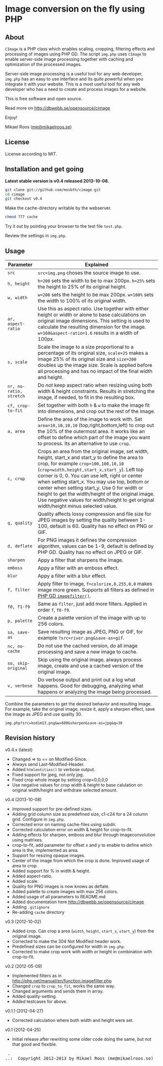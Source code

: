 Image conversion on the fly using PHP
=====================================

About
-------------------------------------

`CImage` is a PHP class which enables scaling, cropping, filtering effects and processing of images using PHP GD. The script `img.php` uses `CImage` to enable server-side image processing together with caching and optimization of the processed images.

Server-side image processing is a useful tool for any web developer, `img.php` has an easy to use interface and its quite powerful when you integrate it with your website. This is a most useful tool for any web developer who has a need to create and process images for a website.

This is free software and open source.

Read more on http://dbwebb.se/opensource/cimage

Enjoy!

Mikael Roos (me@mikaelroos.se)


License
-------------------------------------

License according to MIT.



Installation and get going
-------------------------------------

**Latest stable version is v0.4 released 2013-10-08.**

```bash
git clone git://github.com/mosbth/cimage.git
cd cimage
git checkout v0.4
```

Make the cache-directory writable by the webserver.

```bash
chmod 777 cache
```

Try it out by pointing your browser to the test file `test.php`.

Review the settings in `img.php`.



Usage
-------------------------------------

| Parameter      | Explained                                    | 
|----------------|----------------------------------------------|
| `src`          | `src=img.png` choses the source image to use. |
| `h, height`    | `h=200` sets the width to be to max 200px. `h=25%` sets the height to 25% of its original height. |
| `w, width`     | `w=200` sets the height to be max 200px. `w=100%` sets the width to 100% of its original width. |
| `ar, aspect-ratio` | Use this as aspect ratio. Use together with either height or width or alone to base calculations on original image dimensions. This setting is used to calculate the resulting dimension for the image. `w=160&aspect-ratio=1.6` results in a width of 100px. |
| `s, scale`     | Scale the image to a size proportional to a percentage of its original size, `scale=25` makes a image 25% of its original size and `size=200` doubles up the image size. Scale is applied before all processing and has no impact of the final width and height. |
| `nr, no-ratio, stretch` | Do *not* keep aspect ratio when resizing using both width & height constraints. Results in stretching the image, if needed, to fit in the resulting box. |
| `cf, crop-to-fit`  | Set together with both `h` & `w` to make the image fit into dimensions, and crop out the rest of the image. |
| `a, area`      | Define the area of the image to work with. Set `area=10,10,10,10` (top,right,bottom,left) to crop out the 10% of the outermost area. It works like an offset to define which part of the image you want to process. Its an alternative to use `crop`. |
| `c, crop`      | Crops an area from the original image, set width, height, start_x and start_y to define the area to crop, for example `crop=100,100,10,10` (`crop=width,height,start_x,start_y`). Left top corner is 0, 0. You can use left, right or center when setting start_x. You may use top, bottom or center when setting start_y. Use 0 for width or height to get the width/height of the original image. Use negative values for width/height to get original width/height minus selected value. |
| `q, quality`   | Quality affects lossy compression and file size for JPEG images by setting the quality between 1-100, default is 60.  Quality has no effect on PNG or GIF. |
| `d, deflate`   | For PNG images it defines the compression algorithm, values can be 1-9, default is defined by PHP GD. Quality has no effect on JPEG or GIF. |
| `sharpen`      | Appy a filter that sharpens the image.       |
| `emboss`       | Appy a filter with an emboss effect.         |
| `blur`         | Appy a filter with a blur effect.            |
| `f, filter`    | Apply filter to image, `f=colorize,0,255,0,0` makes image more green. Supports all filters as defined in [PHP GD `imagefilter()`](http://php.net/manual/en/function.imagefilter.php). |
| `f0, f1-f9`    | Same as `filter`, just add more filters. Applied in order `f`, `f0-f9`.  |
| `p, palette`       | Create a palette version of the image with up to 256 colors. |
| `sa, save-as`      | Save resulting image as JPEG, PNG or GIF, for example `?src=river.png&save-as=gif`. |
| `nc, no-cache`     | Do not use the cached version, do all image processing and save a new image to cache. |
| `so, skip-original`| Skip using the original image, always process image, create and use a cached version of the original image. |
| `v, verbose`   | Do verbose output and print out a log what happens. Good for debugging, analyzing what happens or analyzing the image being processed. |

Combine the parameters to get the desired behavior and resulting image. For example, take the original image, resize it, apply a sharpen effect, save the image as JPEG and use quality 30.

`img.php?src=kodim13.png&w=600&sharpen&save-as=jpg&q=30`



Revision history
-------------------------------------

v0.4.x (latest)

* Changed => to == on Modified-Since.
* Always send Last-Modified-Header.
* Added `htmlentities()` to verbose output.
* Fixed support for jpeg, not only jpg.
* Fixed crop whole image by setting crop=0,0,0,0
* Use negative values for crop width & height to base calulation on original width/height and withdraw selected amount.


v0.4 (2013-10-08)

* Improved support for pre-defined sizes.
* Adding grid column size as predefined size, c1-c24 for a 24 column grid. Configure in `img.php`.
* Corrected error on naming cache-files using subdir.
* Corrected calculation error on width & height for crop-to-fit.
* Adding effects for sharpen, emboss and blur through imageconvolution using matrixes.
* crop-to-fit, add parameter for offset x and y to enable to define which area is the, implemented as area.
* Support for resizing opaque images.
* Center of the image from which the crop is done. Improved usage of area to crop.
* Added support for % in width & height.
* Added aspect-ratio.
* Added scale.
* Quality for PNG images is now knows as deflate.
* Added palette to create images with max 256 colors.
* Added usage of all parameters to README.md
* Added documentation here http://dbwebb.se/opensource/cimage
* Adding `.gitignore`
* Re-adding `cache` directory


v0.3 (2012-10-02)

* Added crop. Can crop a area (`width`, `height`, `start_x`, `start_y`) from the original
image.
* Corrected to make the 304 Not Modified header work.
* Predefined sizes can be configured for width in `img.php`.
* Corrected to make crop work with width or height in combination with crop-to-fit.

 
v0.2 (2012-05-09) 

* Implemented filters as in http://php.net/manual/en/function.imagefilter.php
* Changed `crop` to `crop_to_fit`, works the same way.
* Changed arguments and sends them in array.
* Added quality-setting.
* Added testcases for above.


v0.1.1 (2012-04-27) 

* Corrected calculation where both width and height were set.


v0.1 (2012-04-25) 

* Initial release after rewriting some older code doing the same, but not that good and flexible.

<pre>
 .   
..:  Copyright 2012-2013 by Mikael Roos (me@mikaelroos.se)
</pre>
